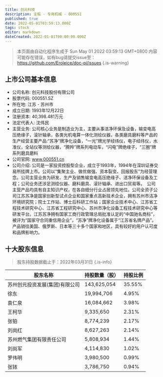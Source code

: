 ```yaml
---
title: 创元科技
description: 主板 - 专用机械 - 000551
published: true
date: 2022-05-01T03:59:13.000Z
tags: stock
editor: markdown
dateCreated: 2022-01-01T00:00:00.000Z
---
```


> 本页面由自动化程序生成于 Sun May 01 2022 03:59:13 GMT+0800
> 内容可能存在错误，如有bug请提交issue至：https://github.com/Eroleice/doc-pi/issues
{.is-warning}

## 上市公司基本信息
- 公司名称: 创元科技股份有限公司
- 股票代码: 000551.SZ
- 所在地: 江苏 - 苏州市
- 成立日期: 1993年12月22日
- 注册资本: 40,398.481万元
- 法定代表人: 沈伟民
- 主营业务: 公司核心业务是制造业为主，主要从事洁净环保及设备，输变电高压绝缘子，滚针轴承，各类光机电算一体化测绘仪器，各类磨具磨料等产品的生产经营主要产品:“苏净”牌净化设备，“一光”牌光学经纬仪，电子经纬仪，水准仪，全站仪等测绘仪器，“腾羚”牌系列电动车，“闪电”牌绝缘子，“三圈”牌系列磨具磨料
- 公司官网: www.000551.cn
- 公司介绍: 公司是一家投资控股型企业，成立于1993年，1994年在深圳证券交易所挂牌上市。公司以“集聚主业、做优做强、资本裂变、回报股东”为经营理念。公司主营业务为研发、生产及销售输变电高压绝缘子、洁净环保设备及工程；公司业务还涉足测绘仪器、磨料磨具、滚针轴承、进出口贸易等。　公司主营产品均具有自主知识产权，在各自细分行业占居领先地位。公司全资子公司江苏苏净是国家创新型试点企业和国家重点高新技术企业，拥有苏州市洁净环境研究院；院士工作站、博士后科研工作站；国家企业技术中心、江苏省工程技术研究中心、江苏省工程研究中心、苏州市净化设备工程技术研究中心等研发平台。江苏苏净拥有国家工商行政管理总局批准认定的“中国驰名商标”，被评为“国家守合同重信用企业”，“苏净”牌净化设备属于“江苏省名牌产品”。产品销往美国、俄罗斯、日本等三十多个国家和地区，具有较好的用户认可度和品牌影响力。


## 十大股东信息
> 股东持股数据截止于：2022年03月31日
{.is-info}

| 股东名称 | 持股数量（股） | 持股比例 |
| --- | --- | --- |
| 苏州创元投资发展(集团)有限公司 | 143,625,054 | 35.55% |
| 徐东 | 19,994,706 | 4.95% |
| 袁仁泉 | 16,084,662 | 3.98% |
| 王柯华 | 9,335,650 | 2.31% |
| 张铂 | 8,774,239 | 2.17% |
| 刘尚红 | 8,627,263 | 2.14% |
| 苏州燃气集团有限责任公司 | 5,808,934 | 1.44% |
| 刘尚军 | 4,114,830 | 1.02% |
| 罗伟明 | 3,980,500 | 0.99% |
| 张铱 | 3,786,750 | 0.94% |




